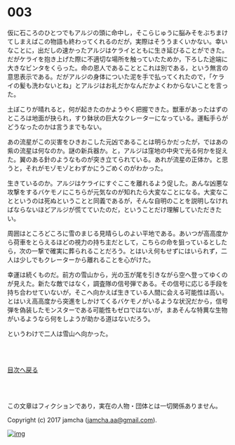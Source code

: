 # 003

仮に石ころのひとつでもアルジの頭に命中し，そこらじゅうに脳みそをぶちまけてしまえばこの物語も終わってくれるのだが，実際はそううまくいかない。幸いなことに，出だしの速かったアルジはケライとともに生き延びることができた。だがケライを抱き上げた際に不適切な場所を触っていたためか，下ろした途端に大きなビンタをくらった。命の恩人であることとこれは別である，という無言の意思表示である。だがアルジの身体についた泥を手で払ってくれたので，「ケライの髪も洗わないとね」とアルジはお礼だかなんだかよくわからないことを言った。  

土ぼこりが晴れると，何が起きたのかようやく把握できた。獣車があったはずのところは地面が抉られ，すり鉢状の巨大なクレーターになっている。運転手らがどうなったのかは言うまでもない。  

あの流星がこの災害をひきおこした元凶であることは明らかだったが，ではあの紫の流星は何なのか。謎の新兵器か。と，アルジは窪地の中央で光る何かを捉えた。翼のある針のようなものが突き立てられている。あれが流星の正体か。と思うと，それがモゾモゾとわずかにうごめくのがわかった。  

生きているのか。アルジはケライにすぐここを離れるよう促した。あんな凶悪な攻撃をするバケモノにこちらが元気なのが知れたら大変なことになる。大変なことというのは死ぬということと同義であるが，そんな自明のことを説明しなければならないほどアルジが慌てていたのだ，ということだけ理解していただきたい。  

周囲はところどころに雪のまじる見晴らしのよい平地である。あいつが高高度から荷車をとらえるほどの視力の持ち主だとして，こちらの命を狙っているとしたら，次の一撃で確実に葬られることだろう。とはいえ何もせずにはいられず，二人は少しでもクレーターから離れることを心がけた。  

幸運は続くものだ。前方の雪山から，光の玉が尾を引きながら空へ登ってゆくのが見えた。新たな敵ではなく，調査隊の信号弾である。その信号に応じる手段を持ち合わせていないが，そこへ向かえば生きている人間に会える可能性は高い。とはいえ高高度から突進をしかけてくるバケモノがいるような状況だから，信号弾を偽装したモンスターである可能性もゼロではないが，まあそんな特異な生物がいるようなら何をしようが助かる道はないだろう。  

というわけで二人は雪山へ向かった。  

<br>  
<br>  

[目次へ戻る](https://github.com/jamcha-aa/OblivionReports/blob/master/README.md)  

<br>  
<br>  

この文章はフィクションであり，実在の人物・団体とは一切関係ありません。  

Copyright (c) 2017 jamcha (jamcha.aa@gmail.com).  

[![img](http://i.creativecommons.org/l/by-nc-sa/4.0/88x31.png)](http://creativecommons.org/licenses/by-nc-sa/4.0/deed)